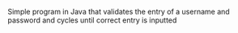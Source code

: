 Simple program in Java that validates the entry of a username and password and cycles until correct entry is inputted 